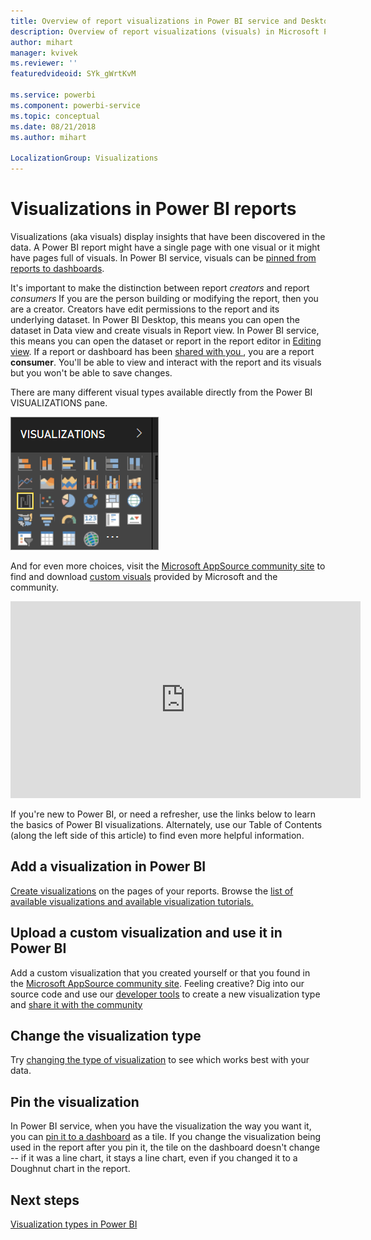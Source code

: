 ```yaml
---
title: Overview of report visualizations in Power BI service and Desktop
description: Overview of report visualizations (visuals) in Microsoft Power BI.
author: mihart
manager: kvivek
ms.reviewer: ''
featuredvideoid: SYk_gWrtKvM

ms.service: powerbi
ms.component: powerbi-service
ms.topic: conceptual
ms.date: 08/21/2018
ms.author: mihart

LocalizationGroup: Visualizations
---
```

# Visualizations in Power BI reports
Visualizations (aka visuals) display insights that have been discovered in the data. A Power BI report might have a single page with one visual or it might have pages full of visuals. In Power BI service, visuals can be [pinned from reports to dashboards](../service-dashboard-pin-tile-from-report.md). 

It's important to make the distinction between report *creators* and report *consumers*  If you are the person building or modifying the report, then you are a creator.  Creators have edit permissions to the report and its underlying dataset. In Power BI Desktop, this means you can open the dataset in Data view and create visuals in Report view. In Power BI service, this means you can open the dataset or report in the report editor in [Editing view](../service-reading-view-and-editing-view.md). If a report or dashboard has been [shared with you ](../service-shared-with-me.md), you are a report **consumer**. You'll be able to view and interact with the report and its visuals but you won't be able to save changes.

There are many different visual types available directly from the Power BI VISUALIZATIONS pane. 

![](media/power-bi-report-visualizations/power-bi-templates.png)

And for even more choices, visit the [Microsoft AppSource community site](https://appsource.microsoft.com) to find and download [custom visuals](https://appsource.microsoft.com/marketplace/apps?product=power-bi-visuals&page=1) provided by Microsoft and the community.    

<iframe width="560" height="315" src="https://www.youtube.com/embed/SYk_gWrtKvM?list=PL1N57mwBHtN0JFoKSR0n-tBkUJHeMP2cP" frameborder="0" allowfullscreen></iframe>


  If you're new to Power BI, or need a refresher, use the links below to learn the basics of Power BI visualizations.  Alternately, use our Table of Contents (along the left side of this article) to find even more helpful information.

## Add a visualization in Power BI
[Create visualizations](power-bi-report-add-visualizations-i.md) on the pages of your reports. Browse the [list of available visualizations and available visualization tutorials.](power-bi-visualization-types-for-reports-and-q-and-a.md) 

## Upload a custom visualization and use it in Power BI
Add a custom visualization that you created yourself or that you found in the [Microsoft AppSource community site](https://appsource.microsoft.com/marketplace/apps?product=power-bi-visuals). Feeling creative? Dig into our source code and use our [developer tools](service-custom-visuals-getting-started-with-developer-tools.md) to create a new visualization type and [share it with the community](../developer/office-store.md)

## Change the visualization type
Try [changing the type of visualization](power-bi-report-change-visualization-type.md) to see which works best with your data.

## Pin the visualization
In Power BI service, when you have the visualization the way you want it, you can [pin it to a dashboard](../service-dashboard-pin-tile-from-report.md) as a tile. If you change the visualization being used in the report after you pin it, the tile on the dashboard doesn't change -- if it was a line chart, it stays a line chart, even if you changed it to a Doughnut chart in the report.

## Next steps
[Visualization types in Power BI](power-bi-visualization-types-for-reports-and-q-and-a.md)